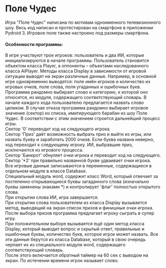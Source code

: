 <h1>Поле Чудес</h1>
Игра "Поле Чудес" написана по мотивам одноименного телевизионного шоу. Весь код написан и протестирован на смартфоне в приложении Pydroid 3. Игровое поле также настроено под размеры смартфона.

<h4>Особенности программы:</h4>

В игре участвуют трое игроков: пользователь и два ИИ, которые инициализируются в начале программы. Пользователь становится объектом класса Player, а оппоненты – объектами наследованного класса AiPlayer. 
Методы класса Display в зависимости от игровой ситуации выводят на экран различные данные. Например, в основной игре одновременно выводятся: поле имён игроков и количество их игровых очков, поле слова, поля угаданных и ошибочных букв.<br>
Программа рандомно выбирает слово и категорию, к которой оно относится, из модуля, содержащего соответствующий словарь. В начале каждого хода пользователю предлагается назвать слово целиком. В случае отказа программа рандомно выбирает игровое значение (сектор) из списка, имитирующего барабан из шоу Поле Чудес. В соответствии с этим значением строится дальнейший процесс игры.<br> 
Сектор '0' переводит ход на следующего игрока.<br>
Сектор 'Приз' даёт возможность выбрать приз и выйти из игры, или назвать букву и заработать 2000 очков. Если буква названа неверно, ход переходит к следующему игроку. ИИ, выбравшие приз, исключаются из игрового процесса.<br>
Сектор 'Банкрот' обнуляет очки игрока и переводит ход на следующего.<br>
Сектор '*2' при правильно названной букве удваивает очки игрока.<br>
Все игровые данные записываются в переменные, содержащиеся в отдельном модуле в классе Database.<br>
Специальный модуль word, содержит класс Word, который отвечает за постепенно открывающиеся буквы загаданного слова (изначально буквы заменены знаками *) и контролирует 'флаг' полностью открытого слова.<br>
При открытии слова ИИ, игра завершается.<br>
При открытии слова пользователем из класса Display вызывается метод, выводящий на экран список призов и финишные очки игрока. После выбора призов программа предлагает игроку сыграть в супер игру. <br>
При положительном выборе вызывается ещё один метод класса Display, который выводит вопрос и скрытый ответ, правильные и ошибочные буквы, количество букв, которое игрок может назвать. Все эти данные берутся из класса Database, который в свою очередь черпает их из специального модуля word, содержащего соответствующий словарь.<br>
После этого включается обратный таймер на 60 сек с выводом на экран. По истечении времени игрок называет слово.
